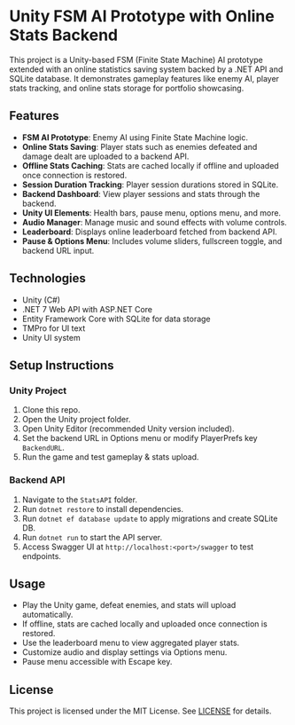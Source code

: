 # Unity FSM AI Prototype with Online Stats Backend

This project is a Unity-based FSM (Finite State Machine) AI prototype extended with an online statistics saving system backed by a .NET API and SQLite database. It demonstrates gameplay features like enemy AI, player stats tracking, and online stats storage for portfolio showcasing.

## Features

- **FSM AI Prototype**: Enemy AI using Finite State Machine logic.
- **Online Stats Saving**: Player stats such as enemies defeated and damage dealt are uploaded to a backend API.
- **Offline Stats Caching**: Stats are cached locally if offline and uploaded once connection is restored.
- **Session Duration Tracking**: Player session durations stored in SQLite.
- **Backend Dashboard**: View player sessions and stats through the backend.
- **Unity UI Elements**: Health bars, pause menu, options menu, and more.
- **Audio Manager**: Manage music and sound effects with volume controls.
- **Leaderboard**: Displays online leaderboard fetched from backend API.
- **Pause & Options Menu**: Includes volume sliders, fullscreen toggle, and backend URL input.

## Technologies

- Unity (C#)
- .NET 7 Web API with ASP.NET Core
- Entity Framework Core with SQLite for data storage
- TMPro for UI text
- Unity UI system

## Setup Instructions

### Unity Project

1. Clone this repo.
2. Open the Unity project folder.
3. Open Unity Editor (recommended Unity version included).
4. Set the backend URL in Options menu or modify PlayerPrefs key `BackendURL`.
5. Run the game and test gameplay & stats upload.

### Backend API

1. Navigate to the `StatsAPI` folder.
2. Run `dotnet restore` to install dependencies.
3. Run `dotnet ef database update` to apply migrations and create SQLite DB.
4. Run `dotnet run` to start the API server.
5. Access Swagger UI at `http://localhost:<port>/swagger` to test endpoints.

## Usage

- Play the Unity game, defeat enemies, and stats will upload automatically.
- If offline, stats are cached locally and uploaded once connection is restored.
- Use the leaderboard menu to view aggregated player stats.
- Customize audio and display settings via Options menu.
- Pause menu accessible with Escape key.

## License

This project is licensed under the MIT License. See [LICENSE](LICENSE) for details.
